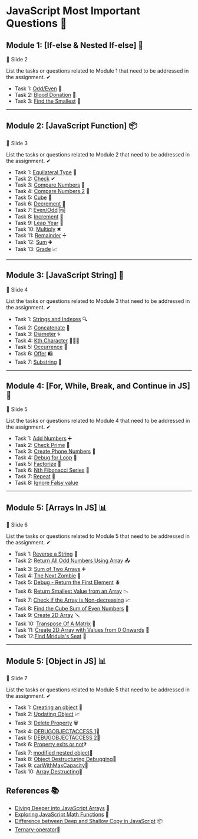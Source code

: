 # JavaScript Most Important Questions 🚀

## Module 1: [If-else & Nested If-else] 🧮
   📜 Slide 2

List the tasks or questions related to Module 1 that need to be addressed in the assignment. ✔

- Task 1: [Odd/Even](https://github.com/Kushal997-das/JavaScript-Assignment-Questions/blob/main/If-else%20Questions/Odd_even.txt) 🔄
- Task 2: [Blood Donation](https://github.com/Kushal997-das/JavaScript-Assignment-Questions/blob/main/If-else%20Questions/blooddonation.txt) 💉
- Task 3: [Find the Smallest](https://github.com/Kushal997-das/JavaScript-Assignment-Questions/blob/main/If-else%20Questions/find_smallest.txt) 🧐

-------

## Module 2: [JavaScript Function] 📦
   📜 Slide 3

List the tasks or questions related to Module 2 that need to be addressed in the assignment. ✔

- Task 1: [Equilateral Type](https://github.com/Kushal997-das/JavaScript-Assignment-Questions/blob/main/Slide3/EquilateralType.txt) 📐
- Task 2: [Check](https://github.com/Kushal997-das/JavaScript-Assignment-Questions/blob/main/Slide3/check.txt) ✔
- Task 3: [Compare Numbers](https://github.com/Kushal997-das/JavaScript-Assignment-Questions/blob/main/Slide3/comparenumber.txt) 🔢
- Task 4: [Compare Numbers 2](https://github.com/Kushal997-das/JavaScript-Assignment-Questions/blob/main/Slide3/comparenumber2.txt) 🔄
- Task 5: [Cube](https://github.com/Kushal997-das/JavaScript-Assignment-Questions/blob/main/Slide3/cube.txt) 🎲
- Task 6: [Decrement](https://github.com/Kushal997-das/JavaScript-Assignment-Questions/blob/main/Slide3/decrement.txt) 🔽
- Task 7: [Even/Odd](https://github.com/Kushal997-das/JavaScript-Assignment-Questions/blob/main/Slide3/even_odd.txt) 🆚
- Task 8: [Increment](https://github.com/Kushal997-das/JavaScript-Assignment-Questions/blob/main/Slide3/increment.txt) 🔼
- Task 9: [Leap Year](https://github.com/Kushal997-das/JavaScript-Assignment-Questions/blob/main/Slide3/leapyear.txt) 📅
- Task 10: [Multiply](https://github.com/Kushal997-das/JavaScript-Assignment-Questions/blob/main/Slide3/multiply.txt) ✖
- Task 11: [Remainder](https://github.com/Kushal997-das/JavaScript-Assignment-Questions/blob/main/Slide3/remainder.txt) ➗
- Task 12: [Sum](https://github.com/Kushal997-das/JavaScript-Assignment-Questions/blob/main/Slide3/sum.txt) ➕
- Task 13: [Grade](https://github.com/Kushal997-das/JavaScript-Assignment-Questions/blob/main/Slide3/grade.txt) 📈

-------

## Module 3: [JavaScript String] 🧵
   📜 Slide 4

List the tasks or questions related to Module 3 that need to be addressed in the assignment. ✔

- Task 1: [Strings and Indexes](https://github.com/Kushal997-das/JavaScript-Assignment-Questions/blob/main/slide4/StringsandIndexes.txt) 🔍
- Task 2: [Concatenate](https://github.com/Kushal997-das/JavaScript-Assignment-Questions/blob/main/slide4/concat.txt) 🧷
- Task 3: [Diameter](https://github.com/Kushal997-das/JavaScript-Assignment-Questions/blob/main/slide4/diameter.txt) 🌀
- Task 4: [Kth Character](https://github.com/Kushal997-das/JavaScript-Assignment-Questions/blob/main/slide4/kth_character.txt) 🧑‍🤝‍🧑
- Task 5: [Occurrence](https://github.com/Kushal997-das/JavaScript-Assignment-Questions/blob/main/slide4/occerence.txt) 🔄
- Task 6: [Offer](https://github.com/Kushal997-das/JavaScript-Assignment-Questions/blob/main/slide4/offer.txt) 🛍️
- Task 7: [Substring](https://github.com/Kushal997-das/JavaScript-Assignment-Questions/blob/main/slide4/substring.txt) 🔗

-------

## Module 4: [For, While, Break, and Continue in JS] 🔄
   📜 Slide 5

List the tasks or questions related to Module 4 that need to be addressed in the assignment. ✔

- Task 1: [Add Numbers](https://github.com/Kushal997-das/JavaScript-Assignment-Questions/blob/main/slide5/Addnumbers.txt) ➕
- Task 2: [Check Prime](https://github.com/Kushal997-das/JavaScript-Assignment-Questions/blob/main/slide5/checkprime.txt) 🌟
- Task 3: [Create Phone Numbers](https://github.com/Kushal997-das/JavaScript-Assignment-Questions/blob/main/slide5/createphonenumber.txt) 📱
- Task 4: [Debug for Loop](https://github.com/Kushal997-das/JavaScript-Assignment-Questions/blob/main/slide5/debug_forloop.txt) 🐜
- Task 5: [Factorize](https://github.com/Kushal997-das/JavaScript-Assignment-Questions/blob/main/slide5/factorize.txt) 🧪
- Task 6: [Nth Fibonacci Series](https://github.com/Kushal997-das/JavaScript-Assignment-Questions/blob/main/slide5/nth%20fibonacci%20series.txt) 🐇
- Task 7: [Repeat](https://github.com/Kushal997-das/JavaScript-Assignment-Questions/blob/main/slide5/reapeat.txt) 🔁
- Task 8: [Ignore Falsy value](https://github.com/Kushal997-das/JS-Practice-with-Resource/blob/main/slide5/ignorefalsy.txt)

-------

## Module 5: [Arrays In JS] 📊
   📜 Slide 6

List the tasks or questions related to Module 5 that need to be addressed in the assignment. ✔

- Task 1: [Reverse a String](https://github.com/Kushal997-das/JavaScript-Assignment-Questions/blob/main/slide6/reverse.txt) 🔀
- Task 2: [Return All Odd Numbers Using Array](https://github.com/Kushal997-das/JavaScript-Assignment-Questions/blob/main/slide6/return%20all%20odd%20numbers.txt) 📤
- Task 3: [Sum of Two Arrays](https://github.com/Kushal997-das/JavaScript-Assignment-Questions/blob/main/slide6/sum%20of%202%20arrays.txt) ➕
- Task 4: [The Next Zombie](https://github.com/Kushal997-das/JavaScript-Assignment-Questions/blob/main/slide6/The%20next%20zombie.txt) 🧟
- Task 5: [Debug - Return the First Element](https://github.com/Kushal997-das/JavaScript-Assignment-Questions/blob/main/slide6/%5BDebug%5D%20return%20first%20element.txt) 🪲
- Task 6: [Return Smallest Value from an Array](https://github.com/Kushal997-das/JavaScript-Assignment-Questions/blob/main/slide6/smallestvalue.txt) 📉
- Task 7: [Check if the Array is Non-decreasing](https://github.com/Kushal997-das/JavaScript-Assignment-Questions/blob/main/slide6/check%20array%20is%20non-decreasing.txt) 📈
- Task 8: [Find the Cube Sum of Even Numbers](https://github.com/Kushal997-das/JavaScript-Assignment-Questions/blob/main/slide6/cube%20sum%20of%20even%20numbers.txt) 🎲
- Task 9: [Create 2D Array](https://github.com/Kushal997-das/JavaScript-Assignment-Questions/blob/main/slide6/Create2DArray.txt) 🪛
- Task 10: [Transpose Of A Matrix](https://github.com/Kushal997-das/JavaScript-Assignment-Questions/blob/main/slide6/transpose.txt) 🔄
- Task 11: [Create 2D Array with Values from 0 Onwards](https://github.com/Kushal997-das/JavaScript-Assignment-Questions/blob/main/slide6/multidimentionarray.txt) 🚀
- Task 12:[Find Mridula's Seat](https://github.com/Kushal997-das/JS-Practice-with-Resource/blob/main/slide6/findseat.txt) 🧮

-------

## Module 5: [Object in JS] 📊
   📜 Slide 7

List the tasks or questions related to Module 5 that need to be addressed in the assignment. ✔

- Task 1: [Creating an object](https://github.com/Kushal997-das/JS-Practice-with-Resource/blob/main/slide7/creatingObject.txt) 🔀
- Task 2: [Updating Object](https://github.com/Kushal997-das/JS-Practice-with-Resource/blob/main/slide7/update%20property.txt) 📈
- Task 3: [Delete Property](https://github.com/Kushal997-das/JS-Practice-with-Resource/blob/main/slide7/Delete%20Property.txt) 🗑️
- Task 4: [DEBUGOBJECTACCESS 1](https://github.com/Kushal997-das/JS-Practice-with-Resource/blob/main/slide7/DEBUGOBJECTACCESS%201.txt)🐞
- Task 5: [DEBUGOBJECTACCESS 2](https://github.com/Kushal997-das/JS-Practice-with-Resource/blob/main/slide7/DEBUGOBJECTACCESS%202.txt)🐜
- Task 6: [Property exits or not](https://github.com/Kushal997-das/JS-Practice-with-Resource/blob/main/slide7/Property%20exits%20or%20not.txt)❓
- Task 7: [modified nested object](https://github.com/Kushal997-das/JS-Practice-with-Resource/blob/main/slide7/modified%20nested%20object.txt)🔄
- Task 8: [Object Destructuring Debugging](https://github.com/Kushal997-das/JS-Practice-with-Resource/blob/main/slide7/Object%20Destructuring%20Debugging.txt)🐛
- Task 9: [carWithMaxCapacity](https://github.com/Kushal997-das/JS-Practice-with-Resource/blob/main/slide7/carWithMaxCapacity.txt)🚗
- Task 10: [Array Destructing](https://github.com/Kushal997-das/JS-Practice-with-Resource/blob/main/slide7/Array%20Destructing.txt)🔗

## References 📚

- [Diving Deeper into JavaScript Arrays](https://kushaldas.hashnode.dev/diving-deeper-into-javascript-arrays-unleashing-their-power-and-flexibility) 🧮
- [Exploring JavaScript Math Functions](https://kushaldas.hashnode.dev/javascriptmathfunction) 🧮
- [Difference between Deep and Shallow Copy in JavaScript](https://kushaldas.hashnode.dev/difference-between-deep-and-shallow-copy-in-javascript) 📦
- [Ternary-operator](https://kushaldas.hashnode.dev/ternary-operator-in-javascript)🎲
